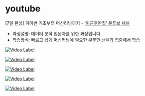 # youtube
[7일 완성] 파이썬 기초부터 머신러닝까지 - ['퇴근후딴짓' 유튜브 채널](https://www.youtube.com/channel/UCs7pXreQXz30-ENLsnorqdA)

- 과정설명: 데이터 분석 입문자를 위한 과정입니다
- 학습방식: 빠르고 쉽게 머신러닝에 필요한 부분만 선택과 집중해서 학습


[![Video Label](http://img.youtube.com/vi/fR37guKYV8E/0.jpg)](https://youtu.be/fR37guKYV8E)

[![Video Label](http://img.youtube.com/vi/YFXCWMaWZ_A/0.jpg)](https://youtu.be/YFXCWMaWZ_A)

[![Video Label](http://img.youtube.com/vi/S1T6GfJjNyk/0.jpg)](https://youtu.be/S1T6GfJjNyk)

[![Video Label](http://img.youtube.com/vi/S_u2KPdZwZs/0.jpg)](https://youtu.be/S_u2KPdZwZs)

[![Video Label](http://img.youtube.com/vi/S_u2KPdZwZs/0.jpg)](https://youtu.be/00t7Av6bybc)


